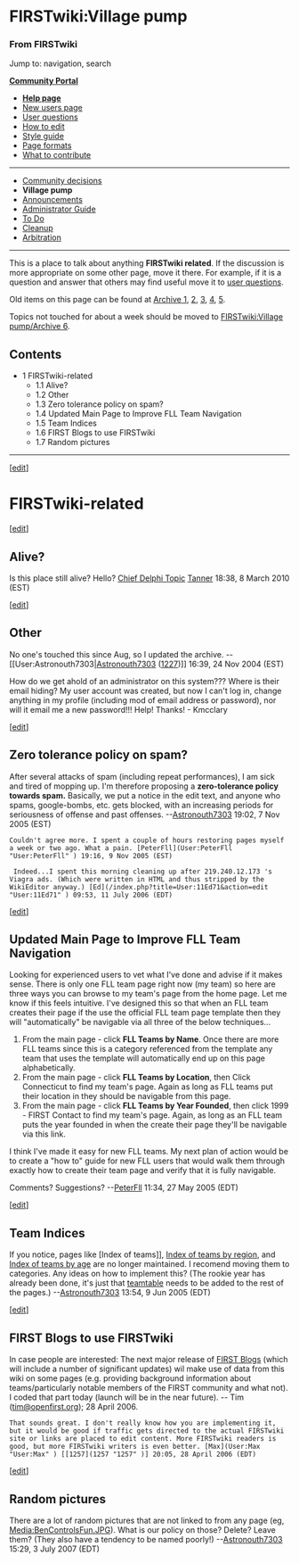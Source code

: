 

# FIRSTwiki:Village pump

### From FIRSTwiki

Jump to: navigation, search

**[Community Portal](FIRSTwiki:Community_portal "FIRSTwiki:Community portal" )**

  * **[Help page](FIRSTwiki:Help "FIRSTwiki:Help" )**
  * [New users page](FIRSTwiki:New_users_page "FIRSTwiki:New users page" )
  * [User questions](FIRSTwiki:User_questions "FIRSTwiki:User questions" )
  * [How to edit](FIRSTwiki:How_does_one_edit_a_page "FIRSTwiki:How does one edit a page" )
  * [Style guide](FIRSTwiki:Style_guide "FIRSTwiki:Style guide" )
  * [Page formats](FIRSTwiki:Page_formats "FIRSTwiki:Page formats" )
  * [What to contribute](FIRSTwiki:What_to_contribute "FIRSTwiki:What to contribute" )

* * *

  * [Community decisions](FIRSTwiki:Community_decisions "FIRSTwiki:Community decisions" )
  * **Village pump**
  * [Announcements](FIRSTwiki:Announcements "FIRSTwiki:Announcements" )
  * [Administrator Guide](FIRSTwiki:Guide_for_administrators "FIRSTwiki:Guide for administrators" )
  * [To Do](FIRSTwiki:To_Do "FIRSTwiki:To Do" )
  * [Cleanup](FIRSTwiki:Cleanup "FIRSTwiki:Cleanup" )
  * [Arbitration](FIRSTwiki:Arbitration "FIRSTwiki:Arbitration" )  
---  
  
  
This is a place to talk about anything **FIRSTwiki related**. If the
discussion is more appropriate on some other page, move it there. For example,
if it is a question and answer that others may find useful move it to [user
questions](FIRSTwiki:User_questions "FIRSTwiki:User questions" ).

Old items on this page can be found at [Archive
1](FIRSTwiki:Village_pump/Archive_1 "FIRSTwiki:Village pump/Archive
1" ), [2](FIRSTwiki:Village_pump/Archive_2 "FIRSTwiki:Village
pump/Archive 2" ), [3](FIRSTwiki:Village_pump/Archive_3
"FIRSTwiki:Village pump/Archive 3" ),
[4](FIRSTwiki:Village_pump/Archive_4 "FIRSTwiki:Village
pump/Archive 4" ), [5](FIRSTwiki:Village_pump/Archive_5
"FIRSTwiki:Village pump/Archive 5" ).

Topics not touched for about a week should be moved to [FIRSTwiki:Village
pump/Archive 6](FIRSTwiki:Village_pump/Archive_6 "FIRSTwiki:Village
pump/Archive 6" ).

## Contents

  * 1 FIRSTwiki-related
    * 1.1 Alive?
    * 1.2 Other
    * 1.3 Zero tolerance policy on spam?
    * 1.4 Updated Main Page to Improve FLL Team Navigation
    * 1.5 Team Indices
    * 1.6 FIRST Blogs to use FIRSTwiki
    * 1.7 Random pictures  
---  
  
[[edit](/index.php?title=FIRSTwiki:Village_pump&action=edit&section=1 "Edit
section: FIRSTwiki-related" )]

# FIRSTwiki-related

[[edit](/index.php?title=FIRSTwiki:Village_pump&action=edit&section=2 "Edit
section: Alive?" )]

## Alive?

Is this place still alive? Hello? [Chief Delphi
Topic](http://www.chiefdelphi.com/forums/showthread.php?t=83976
"http://www.chiefdelphi.com/forums/showthread.php?t=83976" )
[Tanner](User:TannerLD "User:TannerLD" ) 18:38, 8 March 2010 (EST)

  

[[edit](/index.php?title=FIRSTwiki:Village_pump&action=edit&section=3 "Edit
section: Other" )]

## Other

No one's touched this since Aug, so I updated the archive.
--[[User:Astronouth7303|[Astronouth7303](User:Astronouth7303
"User:Astronouth7303" ) ([1227](1227 "1227" ))]] 16:39, 24 Nov 2004
(EST)

How do we get ahold of an administrator on this system??? Where is their email
hiding? My user account was created, but now I can't log in, change anything
in my profile (including mod of email address or password), nor will it email
me a new password!!! Help! Thanks! - Kmcclary

[[edit](/index.php?title=FIRSTwiki:Village_pump&action=edit&section=4 "Edit
section: Zero tolerance policy on spam?" )]

##  Zero tolerance policy on spam?

After several attacks of spam (including repeat performances), I am sick and
tired of mopping up. I'm therefore proposing a **zero-tolerance policy towards
spam.** Basically, we put a notice in the edit text, and anyone who spams,
google-bombs, etc. gets blocked, with an increasing periods for seriousness of
offense and past offenses. --[Astronouth7303](User:Astronouth7303
"User:Astronouth7303" ) 19:02, 7 Nov 2005 (EST)

    Couldn't agree more. I spent a couple of hours restoring pages myself a week or two ago. What a pain. [PeterFll](User:PeterFll "User:PeterFll" ) 19:16, 9 Nov 2005 (EST) 

     Indeed...I spent this morning cleaning up after 219.240.12.173 's Viagra ads. (Which were written in HTML and thus stripped by the WikiEditor anyway.) [Ed](/index.php?title=User:11Ed71&action=edit "User:11Ed71" ) 09:53, 11 July 2006 (EDT) 

[[edit](/index.php?title=FIRSTwiki:Village_pump&action=edit&section=5 "Edit
section: Updated Main Page to Improve FLL Team Navigation" )]

## Updated Main Page to Improve FLL Team Navigation

Looking for experienced users to vet what I've done and advise if it makes
sense. There is only one FLL team page right now (my team) so here are three
ways you can browse to my team's page from the home page. Let me know if this
feels intuitive. I've designed this so that when an FLL team creates their
page if the use the official FLL team page template then they will
"automatically" be navigable via all three of the below techniques...

  1. From the main page - click **FLL Teams by Name**. Once there are more FLL teams since this is a category referenced from the template any team that uses the template will automatically end up on this page alphabetically. 
  2. From the main page - click **FLL Teams by Location**, then Click Connecticut to find my team's page. Again as long as FLL teams put their location in they should be navigable from this page. 
  3. From the main page - click **FLL Teams by Year Founded**, then click 1999 - FIRST Contact to find my team's page. Again, as long as an FLL team puts the year founded in when the create their page they'll be navigable via this link. 

I think I've made it easy for new FLL teams. My next plan of action would be
to create a "how to" guide for new FLL users that would walk them through
exactly how to create their team page and verify that it is fully navigable.

Comments? Suggestions? --[PeterFll](User:PeterFll "User:PeterFll" )
11:34, 27 May 2005 (EDT)

[[edit](/index.php?title=FIRSTwiki:Village_pump&action=edit&section=6 "Edit
section: Team Indices" )]

##  Team Indices

If you notice, pages like [Index of teams]], [Index of teams by
region](Index_of_teams_by_region "Index of teams by region" ), and
[Index of teams by age](Index_of_teams_by_age "Index of teams by
age" ) are no longer maintained. I recomend moving them to categories. Any
ideas on how to implement this? (The rookie year has already been done, it's
just that [teamtable](Template:Teamtable "Template:Teamtable" )
needs to be added to the rest of the pages.)
--[Astronouth7303](User:Astronouth7303 "User:Astronouth7303" )
13:54, 9 Jun 2005 (EDT)

[[edit](/index.php?title=FIRSTwiki:Village_pump&action=edit&section=7 "Edit
section: FIRST Blogs to use FIRSTwiki" )]

##  FIRST Blogs to use FIRSTwiki

In case people are interested: The next major release of [FIRST
Blogs](FIRST_Blogs "FIRST Blogs" ) (which will include a number of
significant updates) wil make use of data from this wiki on some pages (e.g.
providing background information about teams/particularly notable members of
the FIRST community and what not). I coded that part today (launch will be in
the near future). -- Tim (tim@openfirst.org); 28 April 2006.

    That sounds great. I don't really know how you are implementing it, but it would be good if traffic gets directed to the actual FIRSTwiki site or links are placed to edit content. More FIRSTwiki readers is good, but more FIRSTwiki writers is even better. [Max](User:Max "User:Max" ) [[1257](1257 "1257" )] 20:05, 28 April 2006 (EDT) 

[[edit](/index.php?title=FIRSTwiki:Village_pump&action=edit&section=8 "Edit
section: Random pictures" )]

##  Random pictures

There are a lot of random pictures that are not linked to from any page (eg,
[Media:BenControlsFun.JPG](/media/d/df/BenControlsFun.JPG "BenControlsFun.JPG"
)). What is our policy on those? Delete? Leave them? (They also have a
tendency to be named poorly!)
--[Astronouth7303](User:Astronouth7303 "User:Astronouth7303" )
15:29, 3 July 2007 (EDT)

